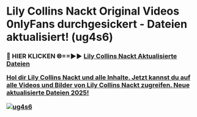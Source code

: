 # Lily Collins Nackt Original Videos 0nlyFans durchgesickert - Dateien aktualisiert! (ug4s6)

<h3>🔴 HIER KLICKEN 🌐==►► <a href="https://tinyurl.com/h6vf6nb8" rel="nofollow">Lily Collins Nackt Aktualisierte Dateien

Hol dir Lily Collins Nackt und alle Inhalte. Jetzt kannst du auf alle Videos und Bilder von Lily Collins Nackt zugreifen. Neue aktualisierte Dateien 2025!

[![ug4s6](https://i.imgur.com/sD4kR3V.gif)](https://tinyurl.com/h6vf6nb8)

